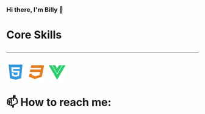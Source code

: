 ### Hi there, I'm Billy 👋

<!--
**Billy001/Billy001** is a ✨ _special_ ✨ repository because its `README.md` (this file) appears on your GitHub profile.

Here are some ideas to get you started:

- 🔭 I’m currently working on ...
- 🌱 I’m currently learning ...
- 👯 I’m looking to collaborate on ...
- 🤔 I’m looking for help with ...
- 💬 Ask me about ...
- 📫 How to reach me: ...
- 😄 Pronouns: ...
- ⚡ Fun fact: ...
-->

<h1>Core Skills</h>
<hr>

<img src="img/html-b.png" alt="html">
<img src="img/css.png" alt="css">
<img src="img/vuejs.png" alt="vuejs">


📫 How to reach me:
